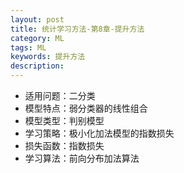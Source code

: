```yaml
---
layout: post
title: 统计学习方法-第8章-提升方法
category: ML
tags: ML
keywords: 提升方法
description:
---
```


- 适用问题：二分类
- 模型特点：弱分类器的线性组合
- 模型类型：判别模型
- 学习策略：极小化加法模型的指数损失
- 损失函数：指数损失
- 学习算法：前向分布加法算法
